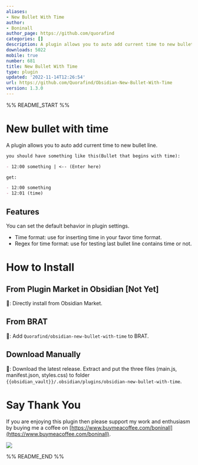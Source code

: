 ```yaml
---
aliases:
- New Bullet With Time
author:
- Boninall
author_page: https://github.com/quorafind
categories: []
description: A plugin allows you to auto add current time to new bullet line.
downloads: 5022
mobile: true
number: 681
title: New Bullet With Time
type: plugin
updated: '2022-11-14T12:26:54'
url: https://github.com/Quorafind/Obsidian-New-Bullet-With-Time
version: 1.3.0
---
```


%% README_START %%

# New bullet with time

A plugin allows you to auto add current time to new bullet line.

```markdown
you should have something like this(Bullet that begins with time):

- 12:00 something | <-- (Enter here)

get:

- 12:00 something 
- 12:01 (time)
```

## Features

You can set the default behavior in plugin settings.

- Time format: use for inserting time in your favor time format.
- Regex for time format: use for testing last bullet line contains time or not.

# How to Install

## From Plugin Market in Obsidian [Not Yet]

💜: Directly install from Obsidian Market.

## From BRAT

🚗: Add `Quorafind/obsidian-new-bullet-with-time` to BRAT.

## Download Manually

🚚: Download the latest release. Extract and put the three files (main.js, manifest.json, styles.css) to
folder `{{obsidian_vault}}/.obsidian/plugins/obsidian-new-bullet-with-time`.

# Say Thank You

If you are enjoying this plugin then please support my work and enthusiasm by buying me a coffee
on [https://www.buymeacoffee.com/boninall](https://www.buymeacoffee.com/boninall).


<a href="https://www.buymeacoffee.com/boninall"><img src="https://img.buymeacoffee.com/button-api/?text=Buy me a coffee&emoji=&slug=boninall&button_colour=6495ED&font_colour=ffffff&font_family=Lato&outline_colour=000000&coffee_colour=FFDD00"></a>


%% README_END %%